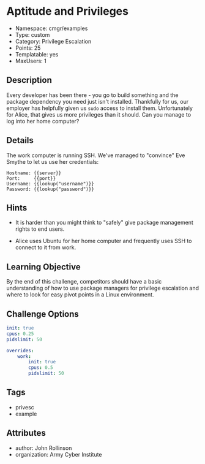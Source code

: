 # Aptitude and Privileges

- Namespace: cmgr/examples
- Type: custom
- Category: Privilege Escalation
- Points: 25
- Templatable: yes
- MaxUsers: 1

## Description

Every developer has been there - you go to build something and the package
dependency you need just isn't installed.  Thankfully for us, our employer has
helpfully given us `sudo` access to install them.  Unfortunately for Alice,
that gives us more privileges than it should.  Can you manage to log into her
home computer?

## Details

The work computer is running SSH.  We've managed to "convince" Eve Smythe to let
us use her credentials:
```
Hostname: {{server}}
Port:     {{port}}
Username: {{lookup("username")}}
Password: {{lookup("password")}}
```

## Hints

- It is harder than you might think to "safely" give package management rights
to end users.

- Alice uses Ubuntu for her home computer and frequently uses SSH to connect
to it from work.

## Learning Objective

By the end of this challenge, competitors should have a basic understanding of
how to use package managers for privilege escalation and where to look for easy
pivot points in a Linux environment.

## Challenge Options

```yaml
init: true
cpus: 0.25
pidslimit: 50

overrides:
    work:
        init: true
        cpus: 0.5
        pidslimit: 50
```

## Tags

- privesc
- example

## Attributes

- author: John Rollinson
- organization: Army Cyber Institute

